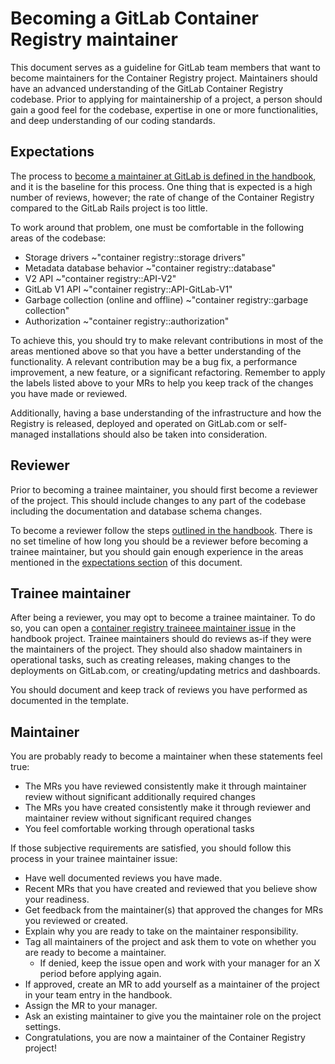 # Becoming a GitLab Container Registry maintainer

This document serves as a guideline for GitLab team members that want to become maintainers for the Container Registry project.
Maintainers should have an advanced understanding of the GitLab Container Registry codebase.
Prior to applying for maintainership of a project, a person should gain a good feel for the codebase, expertise in one or more functionalities,
and deep understanding of our coding standards.

## Expectations

The process to [become a maintainer at GitLab is defined in the handbook](https://about.gitlab.com/handbook/engineering/workflow/code-review/#how-to-become-a-project-maintainer),
and it is the baseline for this process. One thing that is expected is a high number of reviews, however; the rate of change of the Container Registry compared to the
GitLab Rails project is too little.

To work around that problem, one must be comfortable in the following areas of the codebase:

- Storage drivers ~"container registry::storage drivers" 
- Metadata database behavior ~"container registry::database" 
- V2 API ~"container registry::API-V2" 
- GitLab V1 API ~"container registry::API-GitLab-V1" 
- Garbage collection (online and offline) ~"container registry::garbage collection" 
- Authorization ~"container registry::authorization"

To achieve this, you should try to make relevant contributions in most of the areas mentioned above so that
you have a better understanding of the functionality. A relevant contribution may be a bug fix, a
performance improvement, a new feature, or a significant refactoring. Remember to apply the labels listed above
to your MRs to help you keep track of the changes you have made or reviewed.

Additionally, having a base understanding of the infrastructure and how the Registry is released, deployed and operated on GitLab.com or self-managed installations
should also be taken into consideration.

## Reviewer

Prior to becoming a trainee maintainer, you should first become a reviewer of the project. This should include changes
to any part of the codebase including the documentation and database schema changes.

To become a reviewer follow the steps [outlined in the handbook](https://about.gitlab.com/handbook/engineering/workflow/code-review/#reviewer).
There is no set timeline of how long you should be a reviewer before becoming a trainee maintainer, but you should
gain enough experience in the areas mentioned in the [expectations section](#expectations) of this document.

## Trainee maintainer

After being a reviewer, you may opt to become a trainee maintainer. To do so, you can open a
[container registry traineee maintainer issue](../.gitlab/issue_templates/Traineee%20Maintainer.md) in the handbook project.
Trainee maintainers should do reviews as-if they were the maintainers of the project.
They should also shadow maintainers in operational tasks, such as creating releases, making changes to the deployments on GitLab.com,
or creating/updating metrics and dashboards.

You should document and keep track of reviews you have performed as documented in the template.

## Maintainer

You are probably ready to become a maintainer when these statements feel true:

- The MRs you have reviewed consistently make it through maintainer review without significant additionally required changes
- The MRs you have created consistently make it through reviewer and maintainer review without significant required changes
- You feel comfortable working through operational tasks

If those subjective requirements are satisfied, you should follow this process in your trainee maintainer issue:

- Have well documented reviews you have made.
- Recent MRs that you have created and reviewed that you believe show your readiness.
- Get feedback from the maintainer(s) that approved the changes for MRs you reviewed or created.
- Explain why you are ready to take on the maintainer responsibility.
- Tag all maintainers of the project and ask them to vote on whether you are ready to become a maintainer.
  - If denied, keep the issue open and work with your manager for an X period before applying again.
- If approved, create an MR to add yourself as a maintainer of the project in your team entry in the handbook.
- Assign the MR to your manager.
- Ask an existing maintainer to give you the maintainer role on the project settings.
- Congratulations, you are now a maintainer of the Container Registry project!
